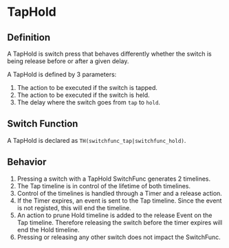 # TapHold

## Definition
A TapHold is switch press that behaves differently whether the switch is being release before or after a  given delay.

A TapHold is defined by 3 parameters:
1. The action to be executed if the switch is tapped.
2. The action to be executed if the switch is held.
3. The delay where the switch goes from `tap` to `hold`.

## Switch Function
A TapHold is declared as `TH(switchfunc_tap|switchfunc_hold)`.

## Behavior
1. Pressing a switch with a TapHold SwitchFunc generates 2 timelines.
2. The Tap timeline is in control of the lifetime of both timelines.
3. Control of the timelines is handled through a Timer and a release action.
4. If the Timer expires, an event is sent to the Tap timeline. Since the event is not registed, this will end the timeline.
5. An action to prune Hold timeline is added to the release Event on the Tap timeline. Therefore releasing the switch before the timer expires will end the Hold timeline.
6. Pressing or releasing any other switch does not impact the SwitchFunc.
